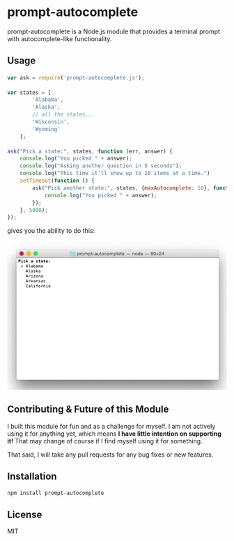 # prompt-autocomplete

prompt-autocomplete is a Node.js module that provides a terminal prompt with autocomplete-like functionality. 



## Usage

```js
var ask = require('prompt-autocomplete.js');

var states = [
        'Alabama',
        'Alaska',
        // all the states...
        'Wisconsin',
        'Wyoming'
    ];

ask("Pick a state:", states, function (err, answer) {
    console.log("You picked " + answer);
    console.log("Asking another question in 5 seconds");
    console.log("This time it'll show up to 10 items at a time.")
    setTimeout(function () {
        ask("Pick another state:", states, {maxAutocomplete: 10}, function (err, answer) {
            console.log("You picked " + answer);
        });
    }, 5000);
});
```

gives you the ability to do this:

![Alt text](demo.gif?raw=true "prompt-autocomplete demo")



## Contributing & Future of this Module

I built this module for fun and as a challenge for myself. I am not actively using it for anything yet, which means **I have little intention on supporting it!** That may change of course if I find myself using it for something. 

That said, I will take any pull requests for any bug fixes or new features. 



## Installation

```
npm install prompt-autocomplete
```



## License 

MIT
